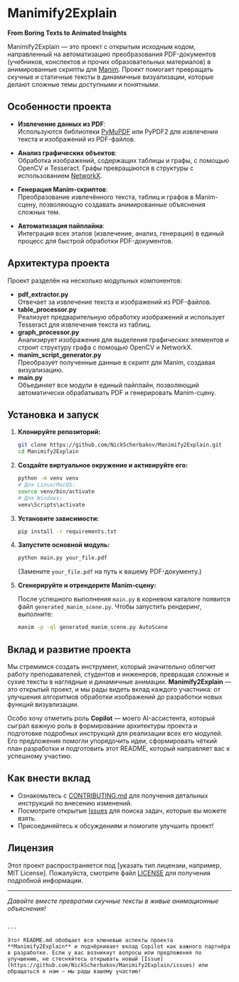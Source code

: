 # Manimify2Explain  
**From Boring Texts to Animated Insights**

Manimify2Explain — это проект с открытым исходным кодом, направленный на автоматизацию преобразования PDF-документов (учебников, конспектов и прочих образовательных материалов) в анимированные скрипты для [Manim](https://www.manim.community/). Проект помогает превращать скучные и статичные тексты в динамичные визуализации, которые делают сложные темы доступными и понятными.

## Особенности проекта
- **Извлечение данных из PDF**:  
  Используются библиотеки [PyMuPDF](https://pymupdf.readthedocs.io/en/latest/) или PyPDF2 для извлечения текста и изображений из PDF-файлов.
  
- **Анализ графических объектов**:  
  Обработка изображений, содержащих таблицы и графы, с помощью OpenCV и Tesseract. Графы превращаются в структуры с использованием [NetworkX](https://networkx.org/).
  
- **Генерация Manim-скриптов**:  
  Преобразование извлечённого текста, таблиц и графов в Manim-сцену, позволяющую создавать анимированные объяснения сложных тем.
  
- **Автоматизация пайплайна**:  
  Интеграция всех этапов (извлечение, анализ, генерация) в единый процесс для быстрой обработки PDF-документов.

## Архитектура проекта

Проект разделён на несколько модульных компонентов:
- **pdf_extractor.py**  
  Отвечает за извлечение текста и изображений из PDF-файлов.
- **table_processor.py**  
  Реализует предварительную обработку изображений и использует Tesseract для извлечения текста из таблиц.
- **graph_processor.py**  
  Анализирует изображения для выделения графических элементов и строит структуру графа с помощью OpenCV и NetworkX.
- **manim_script_generator.py**  
  Преобразует полученные данные в скрипт для Manim, создавая визуализацию.
- **main.py**  
  Объединяет все модули в единый пайплайн, позволяющий автоматически обрабатывать PDF и генерировать Manim-сцену.

## Установка и запуск

1. **Клонируйте репозиторий:**

   ```bash
   git clone https://github.com/NickScherbakov/Manimify2Explain.git
   cd Manimify2Explain
   ```

2. **Создайте виртуальное окружение и активируйте его:**

   ```bash
   python -m venv venv
   # Для Linux/MacOS:
   source venv/bin/activate
   # Для Windows:
   venv\Scripts\activate
   ```

3. **Установите зависимости:**

   ```bash
   pip install -r requirements.txt
   ```

4. **Запустите основной модуль:**

   ```bash
   python main.py your_file.pdf
   ```
   (Замените `your_file.pdf` на путь к вашему PDF-документу.)

5. **Сгенерируйте и отрендерите Manim-сцену:**

   После успешного выполнения `main.py` в корневом каталоге появится файл `generated_manim_scene.py`. Чтобы запустить рендеринг, выполните:

   ```bash
   manim -p -ql generated_manim_scene.py AutoScene
   ```

## Вклад и развитие проекта

Мы стремимся создать инструмент, который значительно облегчит работу преподавателей, студентов и инженеров, превращая сложные и сухие тексты в наглядные и динамичные анимации. **Manimify2Explain** — это открытый проект, и мы рады видеть вклад каждого участника: от улучшения алгоритмов обработки изображений до разработки новых функций визуализации.

Особо хочу отметить роль **Copilot** — моего AI-ассистента, который сыграл важную роль в формировании архитектуры проекта и подготовке подробных инструкций для реализации всех его модулей. Его предложения помогли упорядочить идеи, сформировать чёткий план разработки и подготовить этот README, который направляет вас к успешному участию.

## Как внести вклад

- Ознакомьтесь с [CONTRIBUTING.md](CONTRIBUTING.md) для получения детальных инструкций по внесению изменений.
- Посмотрите открытые [Issues](https://github.com/NickScherbakov/Manimify2Explain/issues) для поиска задач, которые вы можете взять.
- Присоединяйтесь к обсуждениям и помогите улучшить проект!

## Лицензия

Этот проект распространяется под [указать тип лицензии, например, MIT License]. Пожалуйста, смотрите файл [LICENSE](LICENSE) для получения подробной информации.

---

*Давайте вместе превратим скучные тексты в живые анимационные объяснения!*

```

---

Этот README.md обобщает все ключевые аспекты проекта **Manimify2Explain** и подчёркивает вклад Copilot как важного партнёра в разработке. Если у вас возникнут вопросы или предложения по улучшению, не стесняйтесь открывать новый [Issue](https://github.com/NickScherbakov/Manimify2Explain/issues) или обращаться к нам — мы рады вашему участию!